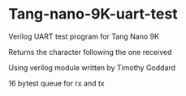 # Tang-nano-9K-uart-test
Verilog UART test program for Tang Nano 9K 

Returns the character following the one received

Using verilog module written by Timothy Goddard

16 bytest queue for rx and tx
